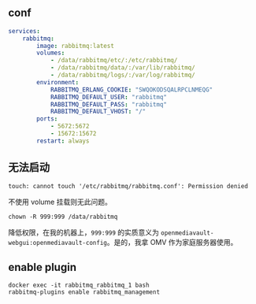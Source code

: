 ## conf

``` yml
services:
    rabbitmq:
        image: rabbitmq:latest
        volumes:
            - /data/rabbitmq/etc/:/etc/rabbitmq/
            - /data/rabbitmq/data/:/var/lib/rabbitmq/
            - /data/rabbitmq/logs/:/var/log/rabbitmq/
        environment:
            RABBITMQ_ERLANG_COOKIE: "SWQOKODSQALRPCLNMEQG"
            RABBITMQ_DEFAULT_USER: "rabbitmq"
            RABBITMQ_DEFAULT_PASS: "rabbitmq"
            RABBITMQ_DEFAULT_VHOST: "/"
        ports:
            - 5672:5672
            - 15672:15672
        restart: always
```

## 无法启动

``` shell
touch: cannot touch '/etc/rabbitmq/rabbitmq.conf': Permission denied
```

不使用 volume 挂载则无此问题。

``` shell
chown -R 999:999 /data/rabbitmq
```

降低权限，在我的机器上，`999:999` 的实质意义为 `openmediavault-webgui:openmediavault-config`。是的，我拿 OMV 作为家庭服务器使用。

## enable plugin

``` shell
docker exec -it rabbitmq_rabbitmq_1 bash
rabbitmq-plugins enable rabbitmq_management
```
